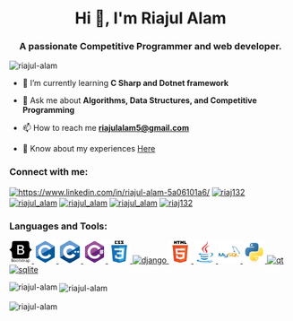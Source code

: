 <h1 align="center">Hi 👋, I'm Riajul Alam</h1>
<h3 align="center">A passionate Competitive Programmer and web developer.</h3>

<p align="left"> <img src="https://komarev.com/ghpvc/?username=riajul-alam&label=Profile%20views&color=0e75b6&style=flat" alt="riajul-alam" /> </p>

- 🌱 I’m currently learning **C Sharp and Dotnet framework**

- 💬 Ask me about **Algorithms, Data Structures, and Competitive Programming**

- 📫 How to reach me **riajulalam5@gmail.com**

- 📄 Know about my experiences [Here](https://drive.google.com/file/d/18S4AyHN8rtpQVD0ujjugPbq_t1PsmwBo/view?usp=sharing)

<h3 align="left">Connect with me:</h3>
<p align="left">
<a href="https://linkedin.com/in/https://www.linkedin.com/in/riajul-alam-5a06101a6/" target="blank"><img align="center" src="https://raw.githubusercontent.com/rahuldkjain/github-profile-readme-generator/master/src/images/icons/Social/linked-in-alt.svg" alt="https://www.linkedin.com/in/riajul-alam-5a06101a6/" height="30" width="40" /></a>
<a href="https://www.codechef.com/users/riaj132" target="blank"><img align="center" src="https://cdn.jsdelivr.net/npm/simple-icons@3.1.0/icons/codechef.svg" alt="riaj132" height="30" width="40" /></a>
<a href="https://www.hackerrank.com/riajul_alam" target="blank"><img align="center" src="https://raw.githubusercontent.com/rahuldkjain/github-profile-readme-generator/master/src/images/icons/Social/hackerrank.svg" alt="riajul_alam" height="30" width="40" /></a>
<a href="https://codeforces.com/profile/riajul_alam" target="blank"><img align="center" src="https://raw.githubusercontent.com/rahuldkjain/github-profile-readme-generator/master/src/images/icons/Social/codeforces.svg" alt="riajul_alam" height="30" width="40" /></a>
<a href="https://www.leetcode.com/riajul_alam" target="blank"><img align="center" src="https://raw.githubusercontent.com/rahuldkjain/github-profile-readme-generator/master/src/images/icons/Social/leet-code.svg" alt="riajul_alam" height="30" width="40" /></a>
<a href="https://www.hackerearth.com/riaj132" target="blank"><img align="center" src="https://raw.githubusercontent.com/rahuldkjain/github-profile-readme-generator/master/src/images/icons/Social/hackerearth.svg" alt="riaj132" height="30" width="40" /></a>
</p>

<h3 align="left">Languages and Tools:</h3>
<p align="left"> <a href="https://getbootstrap.com" target="_blank" rel="noreferrer"> <img src="https://raw.githubusercontent.com/devicons/devicon/master/icons/bootstrap/bootstrap-plain-wordmark.svg" alt="bootstrap" width="40" height="40"/> </a> <a href="https://www.cprogramming.com/" target="_blank" rel="noreferrer"> <img src="https://raw.githubusercontent.com/devicons/devicon/master/icons/c/c-original.svg" alt="c" width="40" height="40"/> </a> <a href="https://www.w3schools.com/cpp/" target="_blank" rel="noreferrer"> <img src="https://raw.githubusercontent.com/devicons/devicon/master/icons/cplusplus/cplusplus-original.svg" alt="cplusplus" width="40" height="40"/> </a> <a href="https://www.w3schools.com/cs/" target="_blank" rel="noreferrer"> <img src="https://raw.githubusercontent.com/devicons/devicon/master/icons/csharp/csharp-original.svg" alt="csharp" width="40" height="40"/> </a> <a href="https://www.w3schools.com/css/" target="_blank" rel="noreferrer"> <img src="https://raw.githubusercontent.com/devicons/devicon/master/icons/css3/css3-original-wordmark.svg" alt="css3" width="40" height="40"/> </a> <a href="https://www.djangoproject.com/" target="_blank" rel="noreferrer"> <img src="https://cdn.worldvectorlogo.com/logos/django.svg" alt="django" width="40" height="40"/> </a> <a href="https://www.w3.org/html/" target="_blank" rel="noreferrer"> <img src="https://raw.githubusercontent.com/devicons/devicon/master/icons/html5/html5-original-wordmark.svg" alt="html5" width="40" height="40"/> </a> <a href="https://www.java.com" target="_blank" rel="noreferrer"> <img src="https://raw.githubusercontent.com/devicons/devicon/master/icons/java/java-original.svg" alt="java" width="40" height="40"/> </a> <a href="https://www.mysql.com/" target="_blank" rel="noreferrer"> <img src="https://raw.githubusercontent.com/devicons/devicon/master/icons/mysql/mysql-original-wordmark.svg" alt="mysql" width="40" height="40"/> </a> <a href="https://www.python.org" target="_blank" rel="noreferrer"> <img src="https://raw.githubusercontent.com/devicons/devicon/master/icons/python/python-original.svg" alt="python" width="40" height="40"/> </a> <a href="https://www.qt.io/" target="_blank" rel="noreferrer"> <img src="https://upload.wikimedia.org/wikipedia/commons/0/0b/Qt_logo_2016.svg" alt="qt" width="40" height="40"/> </a> <a href="https://www.sqlite.org/" target="_blank" rel="noreferrer"> <img src="https://www.vectorlogo.zone/logos/sqlite/sqlite-icon.svg" alt="sqlite" width="40" height="40"/> </a> </p>

<p><img align="left" src="https://github-readme-stats.vercel.app/api/top-langs?username=riajul-alam&show_icons=true&locale=en&layout=compact" alt="riajul-alam" /></p>

<p>&nbsp;<img align="center" src="https://github-readme-stats.vercel.app/api?username=riajul-alam&show_icons=true&locale=en" alt="riajul-alam" /></p>

<p><img align="center" src="https://github-readme-streak-stats.herokuapp.com/?user=riajul-alam&" alt="riajul-alam" /></p>
